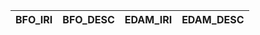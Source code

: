 | BFO_IRI   | BFO_DESC   | EDAM_IRI   | EDAM_DESC   |
|-----------|------------|------------|-------------|